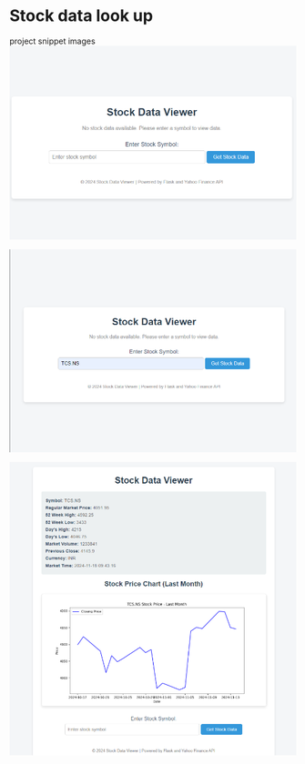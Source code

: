 # Stock data look up

project snippet images 
![homepage img screenshot](image.png)

![inputing stock symbol](image-1.png)

![output page](image-2.png)


